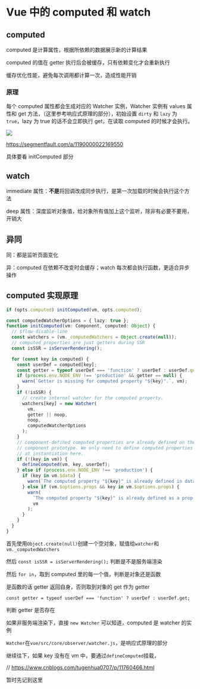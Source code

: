 # Vue 中的 computed 和 watch

## computed

computed 是计算属性，根据所依赖的数据展示新的计算结果

computed 的值在 getter 执行后会被缓存，只有依赖变化才会重新执行

缓存优化性能，避免每次调用都计算一次，造成性能开销

### 原理

每个 computed 属性都会生成对应的 Watcher 实例，Watcher 实例有 values 属性和 get 方法，（这里参考响应式原理的部分），初始设置 `dirty` 和 `lazy` 为 `true`，lazy 为 true 的话不会立即执行 get，在读取 computed 的时候才会执行。

![](https://cdn.jsdelivr.net/gh/aaronkwong929/pictures/20210901150357.png)

https://segmentfault.com/a/1190000022169550

具体要看 initComputed 部分

## watch

immediate 属性：**不是**将回调改成同步执行，是第一次加载的时候会执行这个方法

deep 属性：深度监听对象值，给对象所有值加上这个监听，除非有必要不要用，开销大

## 异同

同：都是监听页面变化

异：computed 在依赖不改变时会缓存；watch 每次都会执行函数，更适合异步操作

## computed 实现原理

```js
if (opts.computed) initComputed(vm, opts.computed);
```

```ts
const computedWatcherOptions = { lazy: true };
function initComputed(vm: Component, computed: Object) {
  // $flow-disable-line
  const watchers = (vm._computedWatchers = Object.create(null));
  // computed properties are just getters during SSR
  const isSSR = isServerRendering();

  for (const key in computed) {
    const userDef = computed[key];
    const getter = typeof userDef === 'function' ? userDef : userDef.get;
    if (process.env.NODE_ENV !== 'production' && getter == null) {
      warn(`Getter is missing for computed property "${key}".`, vm);
    }
    if (!isSSR) {
      // create internal watcher for the computed property.
      watchers[key] = new Watcher(
        vm,
        getter || noop,
        noop,
        computedWatcherOptions
      );
    }
    // component-defined computed properties are already defined on the
    // component prototype. We only need to define computed properties defined
    // at instantiation here.
    if (!(key in vm)) {
      defineComputed(vm, key, userDef);
    } else if (process.env.NODE_ENV !== 'production') {
      if (key in vm.$data) {
        warn(`The computed property "${key}" is already defined in data.`, vm);
      } else if (vm.$options.props && key in vm.$options.props) {
        warn(
          `The computed property "${key}" is already defined as a prop.`,
          vm
        );
      }
    }
  }
}
```

首先使用`Object.create(null)`创建一个空对象，赋值给`watcher`和`vm._computedWatchers`

然后 `const isSSR = isServerRendering();` 判断是不是服务端渲染

然后 `for in`，取到 computed 里的每一个值，判断是对象还是函数

是函数的话 getter 返回自身，否则取到对象的 get 作为 getter

`const getter = typeof userDef === 'function' ? userDef : userDef.get;`

判断 getter 是否存在

如果非服务端渲染下，直接 `new Watcher` 可以知道，computed 是 watcher 的实例

`Watcher`在`vue/src/core/observer/watcher.js`，是响应式原理的部分

继续往下，如果 key 没有在 vm 中，要通过`defineComputed`挂载，

// https://www.cnblogs.com/tugenhua0707/p/11760466.html

暂时先记到这里
